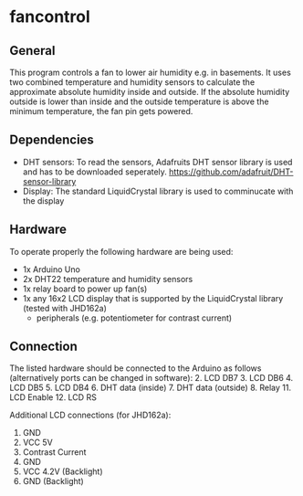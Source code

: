 # fancontrol
## General
This program controls a fan to lower air humidity e.g. in basements.
It uses two combined temperature and humidity sensors to calculate
the approximate absolute humidity inside and outside.
If the absolute humidity outside is lower than inside and the outside
temperature is above the minimum temperature, the fan pin gets powered.

## Dependencies
* DHT sensors: To read the sensors, Adafruits DHT sensor library is used and
has to be downloaded seperately.
https://github.com/adafruit/DHT-sensor-library
* Display: The standard LiquidCrystal library is used to comminucate with
the display

## Hardware
To operate properly the following hardware are being used:
* 1x Arduino Uno
* 2x DHT22 temperature and humidity sensors
* 1x relay board to power up fan(s)
* 1x any 16x2 LCD display that is supported by the LiquidCrystal library (tested with JHD162a)
    * peripherals (e.g. potentiometer for contrast current)

## Connection
The listed hardware should be connected to the Arduino as follows
(alternatively ports can be changed in software):
2. LCD DB7
3. LCD DB6
4. LCD DB5
5. LCD DB4
6. DHT data (inside)
7. DHT data (outside)
8. Relay
11. LCD Enable
12. LCD RS

Additional LCD connections (for JHD162a):

1. GND
2. VCC 5V
3. Contrast Current
5. GND
15. VCC 4.2V (Backlight)
16. GND (Backlight)
